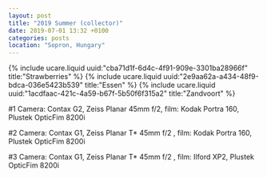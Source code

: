 ```yaml
---
layout: post
title: "2019 Summer (collector)"
date: 2019-07-01 13:32 +0100
categories: posts
location: "Sopron, Hungary"
---
```


{% include ucare.liquid uuid:"cba71d1f-6d4c-4f91-909e-3301ba28966f" title:"Strawberries" %}
{% include ucare.liquid uuid:"2e9aa62a-a434-48f9-bdca-036e5423b539" title:"Essen" %}
{% include ucare.liquid uuid:"1acdfaac-421c-4a59-b67f-5b50f6f315a2" title:"Zandvoort" %}

#1 Camera: Contax G2, Zeiss Planar 45mm f/2, film: Kodak Portra 160, Plustek OpticFim 8200i

#2 Camera: Contax G1, Zeiss Planar T* 45mm f/2 , film: Kodak Portra 160, Plustek OpticFim 8200i

#3 Camera: Contax G1, Zeiss Planar T* 45mm f/2 , film: Ilford XP2, Plustek OpticFim 8200i